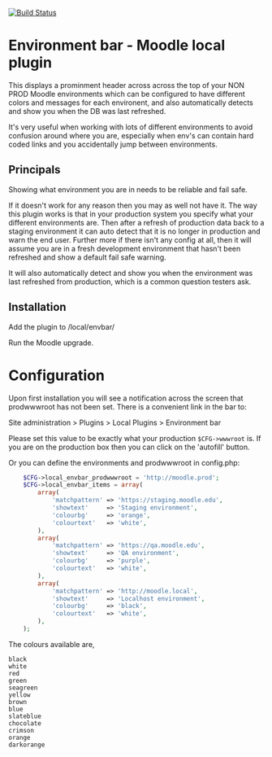 [![Build Status](https://travis-ci.org/CatalystIT-AU/moodle-local_envbar.svg?branch=master)](https://travis-ci.org/CatalystIT-AU/moodle-local_envbar)

Environment bar - Moodle local plugin
====================

This displays a prominment header across across the top of your NON PROD Moodle
environments which can be configured to have different colors and messages for
each environent, and also automatically detects and show you when the DB was
last refreshed.

It's very useful when working with lots of different environments to avoid
confusion around where you are, especially when env's can contain hard coded
links and you accidentally jump between environments.

Principals
----------

Showing what environment you are in needs to be reliable and fail safe.

If it doesn't work for any reason then you may as well not have it. The way
this plugin works is that in your production system you specify what your
different environments are. Then after a refresh of production data back to a
staging environment it can auto detect that it is no longer in production and
warn the end user. Further more if there isn't any config at all, then it will
assume you are in a fresh development environment that hasn't been refreshed
and show a default fail safe warning.

It will also automatically detect and show you when the environment was last
refreshed from production, which is a common question testers ask.

Installation
------------

Add the plugin to /local/envbar/

Run the Moodle upgrade.

# Configuration

Upon first installation you will see a notification across the screen that prodwwwroot has not been set. There is a convenient link in the bar to:

 Site administration > Plugins > Local Plugins > Environment bar

Please set this value to be exactly what your production ```$CFG->wwwroot``` is.  If you are on the production box then you can click on the 'autofill' button.

Or you can define the environments and prodwwwroot in config.php:

```php
    $CFG->local_envbar_prodwwwroot = 'http://moodle.prod';
    $CFG->local_envbar_items = array(
        array(
            'matchpattern' => 'https://staging.moodle.edu',
            'showtext'     => 'Staging environment',
            'colourbg'     => 'orange',
            'colourtext'   => 'white',
        ),
        array(
            'matchpattern' => 'https://qa.moodle.edu',
            'showtext'     => 'QA environment',
            'colourbg'     => 'purple',
            'colourtext'   => 'white',
        ),
        array(
            'matchpattern' => 'http://moodle.local',
            'showtext'     => 'Localhost environment',
            'colourbg'     => 'black',
            'colourtext'   => 'white',
        ),
    );
```

The colours available are,

    black
    white
    red
    green
    seagreen
    yellow
    brown
    blue
    slateblue
    chocolate
    crimson
    orange
    darkorange
